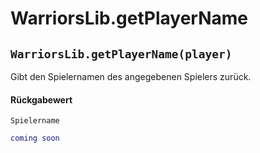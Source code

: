 # WarriorsLib.getPlayerName

## `WarriorsLib.getPlayerName(player)`

Gibt den Spielernamen des angegebenen Spielers zurück.

#### Rückgabewert

`Spielername`

```lua
coming soon
```
